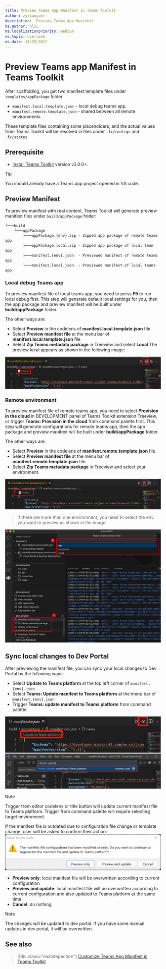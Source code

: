 ```yaml
---
title: Preview Teams App Manifest in Teams Toolkit
author: zyxiaoyuer
description:  Preview Teams App Manifest
ms.author: nliu
ms.localizationpriority: medium
ms.topic: overview
ms.date: 11/29/2021
---
```


# Preview Teams app Manifest in Teams Toolkit

After scaffolding, you get two manifest template files under `templates/appPackage` folder.

- `manifest.local.template.json` - local debug teams app.
- `manifest.remote.template.json` - shared between all remote environments.

These template files containing some placeholders, and the actual values from Teams Toolkit will be resolved in files under `.fx/configs` and `.fx/states`.

## Prerequisite

* [Install Teams Toolkit](https://marketplace.visualstudio.com/items?itemName=TeamsDevApp.ms-teams-vscode-extension) version v3.0.0+.

> [!TIP]
> You should already have a Teams app project opened in VS code.

## Preview Manifest

To preview manifest with real content, Teams Toolkit will generate preview manifest files under `build/appPackage` folder:

```text
└───build
    └───appPackage
        ├───appPackage.{env}.zip - Zipped app package of remote teams app
        ├───appPackage.local.zip - Zipped app package of local team app
        ├───manifest.{env}.json  - Previewed manifest of remote teams app
        └───manifest.local.json  - Previewed manifest of local teams app
```

### Local debug Teams app

To preview manifest file of local teams app, you need to press **F5** to run local debug first. This step will generate default local settings for you, then the app package and preview manifest will be built under **build/appPackage** folder.

The other ways are:

- Select **Preview** in the codelens of **manifest.local.template.json** file
- Select **Preview manifest file** at the menu bar of **manifest.local.template.json** file
- Select **Zip Teams metadata package** in Treeview and select **Local**
The preview local appears as shown in the following image:

![preview local](./images/preview.png)

### Remote environment

To preview manifest file of remote teams app, you need to select **Provision in the cloud** in DEVELOPMENT panel of Teams Toolkit extension Treeview, or trigger **Teams: Provision in the cloud** from command palette first. This step will generate configurations for remote teams app, then the app package and preview manifest will be built under **build/appPackage** folder.

The other ways are:

- Select **Preview** in the codelens of **manifest.remote.template.json** file.
- Select **Preview manifest file** at the menu bar of **manifest.remote.template.json** file.
- Select **Zip Teams metadata package** in Treeview and select your environment.

![preview remote](./images/preview-remote.png)

> If there are more than one environment, you need to select the env you want to preview as shown in the image:

![select env](./images/select-env.png)

## Sync local changes to Dev Portal

After previewing the manifest file, you can sync your local changes to Dev Portal by the following ways:

- Select **Update to Teams platform** at the top left corner of `manifest.{env}.json`
- Select **Teams: Update manifest to Teams platform** at the menu bar of `manifest.{env}.json`
- Trigger **Teams: update manifest to Teams platform** from command palette

![update](./images/updatetoteamsplatform.png)
![update-cmd](./images/update_manifest_cmp.png)

> [!NOTE]
> Trigger from editor codelens or title button will update current manifest file to Teams platform. Trigger from command palette will require selecting target environment.

If the manifest file is outdated due to configuration file change or template change, user will be asked to confirm their action:
![manifest-outdated](./images/manifest_outdated_dialog.png)

- **Preview only**: local manifest file will be overwritten according to current configuration
- **Preview and update**: local manifest file will be overwritten according to current configuration and also updated to Teams platform at the same time
- **Cancel**: do nothing

> [!NOTE]
> The changes will be updated to dev portal. If you have some manual updates in dev portal, it will be overwritten.

## See also

> [!div class="nextstepaction"]
> [Customize Teams App Manifest in Teams Toolkit](TeamsFx-manifest-customization.md)

